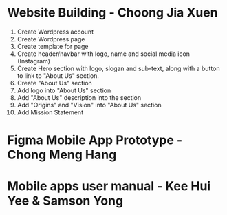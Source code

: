 # Website Building - Choong Jia Xuen
<ol>
    <li>Create Wordpress account </li>
    <li>Create Wordpress page </li>
    <li>Create template for page</li>
    <li>Create header/navbar with logo, name and social media icon (Instagram)</li>
    <li>Create Hero section with logo, slogan and sub-text, along with a button to link to "About Us" section.</li>
    <li>Create "About Us" section</li>
    <li>Add logo into "About Us" section</li>
    <li>Add "About Us" description into the section</li>
    <li>Add "Origins" and "Vision" into "About Us" section</li>
    <li>Add Mission Statement</li>
</ol>


# Figma Mobile App Prototype - Chong Meng Hang




# Mobile apps user manual - Kee Hui Yee & Samson Yong